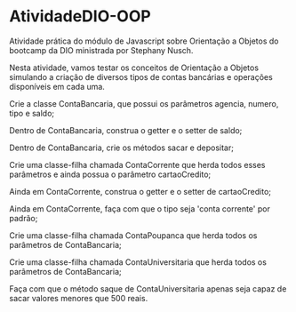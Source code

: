 # AtividadeDIO-OOP
Atividade prática do módulo de Javascript sobre Orientação a Objetos do bootcamp da DIO ministrada por Stephany Nusch.

Nesta atividade, vamos testar os conceitos de Orientação a Objetos simulando a criação de diversos tipos de contas bancárias e operações disponíveis em cada uma.

Crie a classe ContaBancaria, que possui os parâmetros agencia, numero, tipo e saldo;

Dentro de ContaBancaria, construa o getter e o setter de saldo;

Dentro de ContaBancaria, crie os métodos sacar e depositar;

Crie uma classe-filha chamada ContaCorrente que herda todos esses parâmetros e ainda possua o parâmetro cartaoCredito;

Ainda em ContaCorrente, construa o getter e o setter de cartaoCredito;

Ainda em ContaCorrente, faça com que o tipo seja 'conta corrente' por padrão;

Crie uma classe-filha chamada ContaPoupanca que herda todos os parâmetros de ContaBancaria;

Crie uma classe-filha chamada ContaUniversitaria que herda todos os parâmetros de ContaBancaria;

Faça com que o método saque de ContaUniversitaria apenas seja capaz de sacar valores menores que 500 reais.

